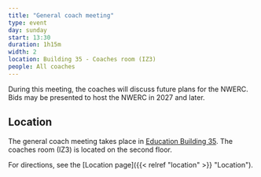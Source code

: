```yaml
---
title: "General coach meeting"
type: event
day: sunday
start: 13:30
duration: 1h15m
width: 2
location: Building 35 - Coaches room (IZ3)
people: All coaches
---
```

During this meeting, the coaches will discuss future plans for the NWERC. Bids may be presented to host the NWERC in 2027 and later.

## Location
The general coach meeting takes place in [Education Building 35](https://map.tudelftcampus.nl/poi/education-building-35/).
The coaches room (IZ3) is located on the second floor.

For directions, see the [Location page]({{< relref "location" >}} "Location").
